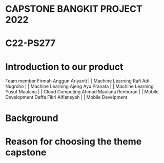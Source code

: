 # CAPSTONE BANGKIT PROJECT 2022
# C22-PS277

# Introduction to our product
Team member 
Firmah Anggun Ariyanti | | Machine Learning
Rafi Adi Nugroho | | Machine Learning
Ajeng Ayu Pranata | | Machine Learning 
Yusuf Maulana | | Cloud Computing 
Ahmad Maulana Renhoran | | Mobile Development
Daffa Fikri Alfiansyah | | Mobile Develpment 

# Background
# Reason for choosing the theme capstone 

